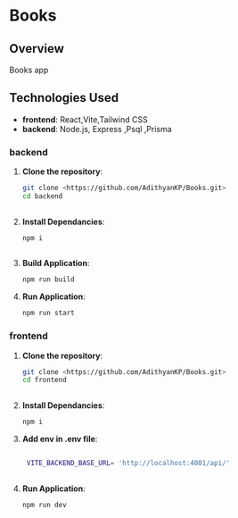 # Books

## Overview
Books app

## Technologies Used

- **frontend**: React,Vite,Tailwind CSS
- **backend**: Node.js, Express ,Psql ,Prisma

### backend

1. **Clone the repository**:
   ```bash
   git clone <https://github.com/AdithyanKP/Books.git>
   cd backend
  
2. **Install Dependancies**:
   ```bash
   npm i
  
3. **Build Application**:
   ```bash
   npm run build
   
4. **Run Application**:
   ```bash
   npm run start
   
 ### frontend

1. **Clone the repository**:
   ```bash
   git clone <https://github.com/AdithyanKP/Books.git>
   cd frontend
  
2. **Install Dependancies**:
   ```bash
   npm i
   
3. **Add env in .env file**:
   ```bash
   
    VITE_BACKEND_BASE_URL= 'http://localhost:4001/api/'
  
3. **Run Application**:
   ```bash
   npm run dev